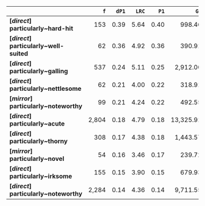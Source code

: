 |                                         |   `f` |   `dP1` |   `LRC` |   `P1` |      `G2` | `l1`         | `l2`        |    `f1` |   `f2` |        `N` |   `exp_f` |   `unexp_f` |   `unexp_r` |   `odds_r_disc` |   `t` |   `MI` |   `dP2` |   `P2` |   `deltaP_max` |   `deltaP_mean` | `dataset`   |
|:----------------------------------------|------:|--------:|--------:|-------:|----------:|:-------------|:------------|--------:|-------:|-----------:|----------:|------------:|------------:|----------------:|------:|-------:|--------:|-------:|---------------:|----------------:|:------------|
| **[_direct_] particularly~hard-hit**    |   153 |    0.39 |    5.64 |   0.40 |    998.46 | particularly | hard-hit    | 511,734 |    386 | 71,961,373 |      2.74 |      150.26 |        0.98 |            1.96 | 12.15 |   1.75 |    0.00 |   0.00 |           0.39 |            0.19 | direct      |
| **[_direct_] particularly~well-suited** |    62 |    0.36 |    4.92 |   0.36 |    390.91 | particularly | well-suited | 511,734 |    171 | 71,961,373 |      1.22 |       60.78 |        0.98 |            1.90 |  7.72 |   1.71 |    0.00 |   0.00 |           0.36 |            0.18 | direct      |
| **[_direct_] particularly~galling**     |   537 |    0.24 |    5.11 |   0.25 |  2,912.00 | particularly | galling     | 511,734 |  2,162 | 71,961,373 |     15.37 |      521.63 |        0.97 |            1.66 | 22.51 |   1.54 |    0.00 |   0.00 |           0.24 |            0.12 | direct      |
| **[_direct_] particularly~nettlesome**  |    62 |    0.21 |    4.00 |   0.22 |    318.91 | particularly | nettlesome  | 511,734 |    283 | 71,961,373 |      2.01 |       59.99 |        0.97 |            1.60 |  7.62 |   1.49 |    0.00 |   0.00 |           0.21 |            0.11 | direct      |
| **[_mirror_] particularly~noteworthy**  |    99 |    0.21 |    4.24 |   0.22 |    492.55 | particularly | noteworthy  |  12,946 |    456 |  1,680,633 |      3.51 |       95.49 |        0.96 |            1.56 |  9.60 |   1.45 |    0.01 |   0.01 |           0.21 |            0.11 | mirror      |
| **[_direct_] particularly~acute**       | 2,804 |    0.18 |    4.79 |   0.18 | 13,325.91 | particularly | acute       | 511,734 | 15,375 | 71,961,373 |    109.34 |    2,694.66 |        0.96 |            1.50 | 50.89 |   1.41 |    0.01 |   0.01 |           0.18 |            0.09 | direct      |
| **[_direct_] particularly~thorny**      |   308 |    0.17 |    4.38 |   0.18 |  1,443.57 | particularly | thorny      | 511,734 |  1,738 | 71,961,373 |     12.36 |      295.64 |        0.96 |            1.48 | 16.85 |   1.40 |    0.00 |   0.00 |           0.17 |            0.09 | direct      |
| **[_mirror_] particularly~novel**       |    54 |    0.16 |    3.46 |   0.17 |    239.72 | particularly | novel       |  12,946 |    319 |  1,680,633 |      2.46 |       51.54 |        0.95 |            1.42 |  7.01 |   1.34 |    0.00 |   0.00 |           0.16 |            0.08 | mirror      |
| **[_direct_] particularly~irksome**     |   155 |    0.15 |    3.90 |   0.15 |    679.93 | particularly | irksome     | 511,734 |  1,009 | 71,961,373 |      7.18 |      147.82 |        0.95 |            1.41 | 11.87 |   1.33 |    0.00 |   0.00 |           0.15 |            0.07 | direct      |
| **[_direct_] particularly~noteworthy**  | 2,284 |    0.14 |    4.36 |   0.14 |  9,711.55 | particularly | noteworthy  | 511,734 | 15,897 | 71,961,373 |    113.05 |    2,170.95 |        0.95 |            1.37 | 45.43 |   1.31 |    0.00 |   0.00 |           0.14 |            0.07 | direct      |